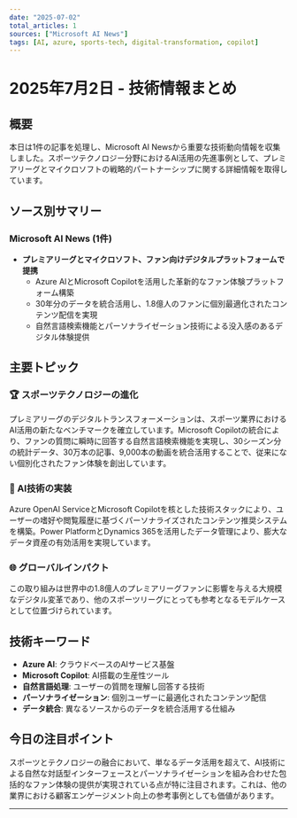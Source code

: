 ```yaml
---
date: "2025-07-02"
total_articles: 1
sources: ["Microsoft AI News"]
tags: [AI, azure, sports-tech, digital-transformation, copilot]
---
```


# 2025年7月2日 - 技術情報まとめ

## 概要
本日は1件の記事を処理し、Microsoft AI Newsから重要な技術動向情報を収集しました。スポーツテクノロジー分野におけるAI活用の先進事例として、プレミアリーグとマイクロソフトの戦略的パートナーシップに関する詳細情報を取得しています。

## ソース別サマリー

### Microsoft AI News (1件)
- **プレミアリーグとマイクロソフト、ファン向けデジタルプラットフォームで提携**
  - Azure AIとMicrosoft Copilotを活用した革新的なファン体験プラットフォーム構築
  - 30年分のデータを統合活用し、1.8億人のファンに個別最適化されたコンテンツ配信を実現
  - 自然言語検索機能とパーソナライゼーション技術による没入感のあるデジタル体験提供

## 主要トピック

### 🏆 スポーツテクノロジーの進化
プレミアリーグのデジタルトランスフォーメーションは、スポーツ業界におけるAI活用の新たなベンチマークを確立しています。Microsoft Copilotの統合により、ファンの質問に瞬時に回答する自然言語検索機能を実現し、30シーズン分の統計データ、30万本の記事、9,000本の動画を統合活用することで、従来にない個別化されたファン体験を創出しています。

### 🤖 AI技術の実装
Azure OpenAI ServiceとMicrosoft Copilotを核とした技術スタックにより、ユーザーの嗜好や閲覧履歴に基づくパーソナライズされたコンテンツ推奨システムを構築。Power PlatformとDynamics 365を活用したデータ管理により、膨大なデータ資産の有効活用を実現しています。

### 🌐 グローバルインパクト
この取り組みは世界中の1.8億人のプレミアリーグファンに影響を与える大規模なデジタル変革であり、他のスポーツリーグにとっても参考となるモデルケースとして位置づけられています。

## 技術キーワード
- **Azure AI**: クラウドベースのAIサービス基盤
- **Microsoft Copilot**: AI搭載の生産性ツール
- **自然言語処理**: ユーザーの質問を理解し回答する技術
- **パーソナライゼーション**: 個別ユーザーに最適化されたコンテンツ配信
- **データ統合**: 異なるソースからのデータを統合活用する仕組み

## 今日の注目ポイント
スポーツとテクノロジーの融合において、単なるデータ活用を超えて、AI技術による自然な対話型インターフェースとパーソナライゼーションを組み合わせた包括的なファン体験の提供が実現されている点が特に注目されます。これは、他の業界における顧客エンゲージメント向上の参考事例としても価値があります。

---
